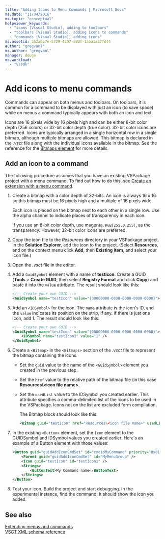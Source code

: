```yaml
---
title: "Adding Icons to Menu Commands | Microsoft Docs"
ms.date: "11/04/2016"
ms.topic: "conceptual"
helpviewer_keywords: 
  - "icons [Visual Studio], adding to toolbars"
  - "toolbars [Visual Studio], adding icons to commands"
  - "commands [Visual Studio], adding icons"
ms.assetid: 362a0c7e-5729-4297-a83f-1aba1a37fd44
author: "gregvanl"
ms.author: "gregvanl"
manager: douge
ms.workload: 
  - "vssdk"
---
```

# Add icons to menu commands
Commands can appear on both menus and toolbars. On toolbars, it is common for a command to be displayed with just an icon (to save space) while on menus a command typically appears with both an icon and text.  
  
 Icons are 16 pixels wide by 16 pixels high and can be either 8-bit color depth (256 colors) or 32-bit color depth (true color). 32-bit color icons are preferred. Icons are typically arranged in a single horizontal row in a single bitmap, although multiple bitmaps are allowed. This bitmap is declared in the *.vsct* file along with the individual icons available in the bitmap. See the reference for the [Bitmaps element](../extensibility/bitmaps-element.md) for more details.  
  
## Add an icon to a command  
 The following procedure assumes that you have an existing VSPackage project with a menu command. To find out how to do this, see [Create an extension with a menu command](../extensibility/creating-an-extension-with-a-menu-command.md).  
  
1.  Create a bitmap with a color depth of 32-bits. An icon is always 16 x 16 so this bitmap must be 16 pixels high and a multiple of 16 pixels wide.  
  
     Each icon is placed on the bitmap next to each other in a single row. Use the alpha channel to indicate places of transparency in each icon.  
  
     If you use an 8-bit color depth, use magenta, `RGB(255,0,255)`, as the transparency. However, 32-bit color icons are preferred.  
  
2.  Copy the icon file to the *Resources* directory in your VSPackage project. In the **Solution Explorer**, add the icon to the project. (Select **Resources**, and on the context menu click **Add**, then **Existing Item**, and select your icon file.)  
  
3.  Open the *.vsct* file in the editor.  
  
4.  Add a `GuidSymbol` element with a name of **testIcon**. Create a GUID (**Tools** > **Create GUID**, then select **Registry Format** and click **Copy**) and paste it into the `value` attribute. The result should look like this:  
  
    ```xml  
    <!-- Create your own GUID -->  
    <GuidSymbol name="testIcon" value="{00000000-0000-0000-0000-0000}">  
    ```  
  
5.  Add an `<IDSymbol>` for the icon. The `name` attribute is the icon's ID, and the `value` indicates its position on the strip, if any. If there is just one icon, add 1. The result should look like this:  
  
    ```xml  
    <!-- Create your own GUID -->  
    <GuidSymbol name="testIcon" value="{00000000-0000-0000-0000-0000}">  
        <IDSymbol name="testIcon1" value="1" />  
    </GuidSymbol>  
    ```  
  
6.  Create a `<Bitmap>` in the `<Bitmaps>` section of the *.vsct* file to represent the bitmap containing the icons.  
  
    -   Set the `guid` value to the name of the `<GuidSymbol>` element you created in the previous step.  
  
    -   Set the `href` value to the relative path of the bitmap file (in this case **Resources\\<icon file name\>**.  
  
    -   Set the `usedList` value to the IDSymbol you created earlier. This attribute specifies a comma-delimited list of the icons to be used in the VSPackage. Icons not on the list are excluded form compilation.  
  
         The Bitmap block should look like this:  
  
        ```xml  
        <Bitmap guid="testIcon" href="Resources\<icon file name>" usedList="testIcon1"/>  
        ```  
  
7.  In the existing `<Button>` element, set the `Icon` element to the GUIDSymbol and IDSymbol values you created earlier. Here's an example of a Button element with those values:  
  
    ```xml  
    <Button guid="guidAddIconCmdSet" id="cmdidMyCommand" priority="0x0100" type="Button">  
        <Parent guid="guidAddIconCmdSet" id="MyMenuGroup" />  
        <Icon guid="testIcon" id="testIcon1" />  
        <Strings>  
            <ButtonText>My Command name</ButtonText>  
        </Strings>  
    </Button>  
    ```  
  
8.  Test your icon. Build the project and start debugging. In the experimental instance, find the command. It should show the icon you added.  
  
## See also  
 [Extending menus and commands](../extensibility/extending-menus-and-commands.md)   
 [VSCT XML schema reference](../extensibility/vsct-xml-schema-reference.md)
